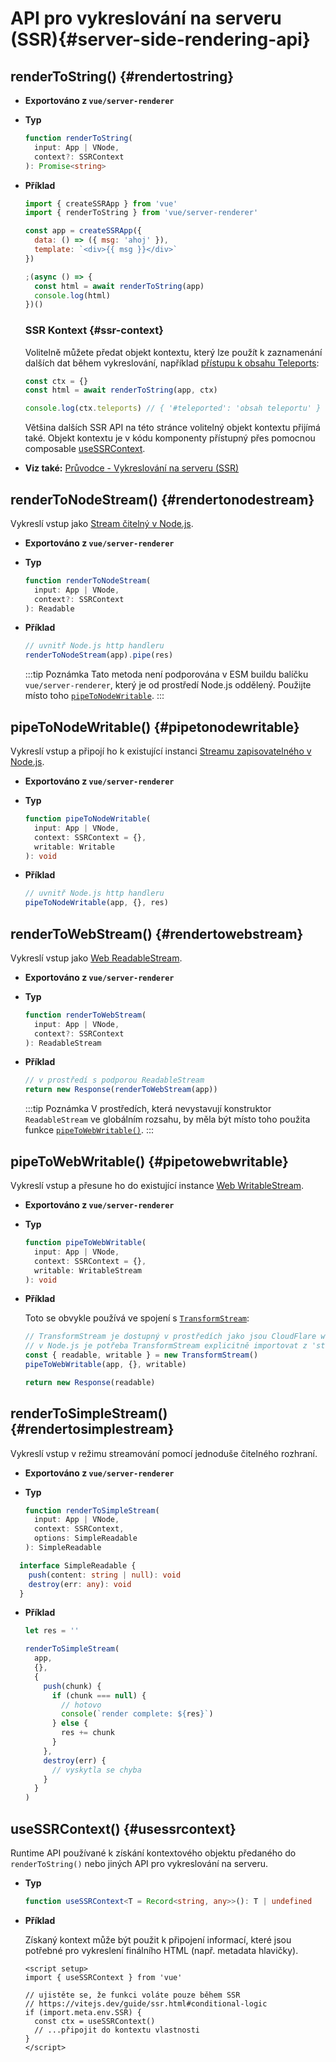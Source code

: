 # API pro vykreslování na serveru (SSR){#server-side-rendering-api}

## renderToString() {#rendertostring}

- **Exportováno z `vue/server-renderer`**

- **Typ**

  ```ts
  function renderToString(
    input: App | VNode,
    context?: SSRContext
  ): Promise<string>
  ```

- **Příklad**

  ```js
  import { createSSRApp } from 'vue'
  import { renderToString } from 'vue/server-renderer'

  const app = createSSRApp({
    data: () => ({ msg: 'ahoj' }),
    template: `<div>{{ msg }}</div>`
  })

  ;(async () => {
    const html = await renderToString(app)
    console.log(html)
  })()
  ```

  ### SSR Kontext {#ssr-context}

  Volitelně můžete předat objekt kontextu, který lze použít k zaznamenání dalších dat během vykreslování, například [přístupu k obsahu Teleports](/guide/scaling-up/ssr#teleports):

  ```js
  const ctx = {}
  const html = await renderToString(app, ctx)

  console.log(ctx.teleports) // { '#teleported': 'obsah teleportu' }
  ```

  Většina dalších SSR API na této stránce volitelný objekt kontextu přijímá také. Objekt kontextu je  v kódu komponenty přístupný přes pomocnou composable [useSSRContext](#usessrcontext).

- **Viz také:** [Průvodce - Vykreslování na serveru (SSR)](/guide/scaling-up/ssr)

## renderToNodeStream() {#rendertonodestream}

Vykreslí vstup jako [Stream čitelný v Node.js](https://nodejs.org/api/stream.html#stream_class_stream_readable).

- **Exportováno z `vue/server-renderer`**

- **Typ**

  ```ts
  function renderToNodeStream(
    input: App | VNode,
    context?: SSRContext
  ): Readable
  ```

- **Příklad**

  ```js
  // uvnitř Node.js http handleru
  renderToNodeStream(app).pipe(res)
  ```

  :::tip Poznámka
  Tato metoda není podporována v ESM buildu balíčku `vue/server-renderer`, který je od prostředí Node.js oddělený. Použijte místo toho [`pipeToNodeWritable`](#pipetonodewritable).
  :::

## pipeToNodeWritable() {#pipetonodewritable}

Vykreslí vstup a připojí ho k existující instanci [Streamu zapisovatelného v Node.js](https://nodejs.org/api/stream.html#stream_writable_streams).

- **Exportováno z `vue/server-renderer`**

- **Typ**

  ```ts
  function pipeToNodeWritable(
    input: App | VNode,
    context: SSRContext = {},
    writable: Writable
  ): void
  ```

- **Příklad**

  ```js
  // uvnitř Node.js http handleru
  pipeToNodeWritable(app, {}, res)
  ```

## renderToWebStream() {#rendertowebstream}

Vykreslí vstup jako [Web ReadableStream](https://developer.mozilla.org/en-US/docs/Web/API/Streams_API).

- **Exportováno z `vue/server-renderer`**

- **Typ**

  ```ts
  function renderToWebStream(
    input: App | VNode,
    context?: SSRContext
  ): ReadableStream
  ```

- **Příklad**

  ```js
  // v prostředí s podporou ReadableStream
  return new Response(renderToWebStream(app))
  ```

  :::tip Poznámka
  V prostředích, která nevystavují konstruktor `ReadableStream` ve globálním rozsahu, by měla být místo toho použita funkce [`pipeToWebWritable()`](#pipetowebwritable).
  :::

## pipeToWebWritable() {#pipetowebwritable}

Vykreslí vstup a přesune ho do existující instance [Web WritableStream](https://developer.mozilla.org/en-US/docs/Web/API/WritableStream).

- **Exportováno z `vue/server-renderer`**

- **Typ**

  ```ts
  function pipeToWebWritable(
    input: App | VNode,
    context: SSRContext = {},
    writable: WritableStream
  ): void
  ```

- **Příklad**

  Toto se obvykle používá ve spojení s [`TransformStream`](https://developer.mozilla.org/en-US/docs/Web/API/TransformStream):

  ```js
  // TransformStream je dostupný v prostředích jako jsou CloudFlare workers.
  // v Node.js je potřeba TransformStream explicitně importovat z 'stream/web'
  const { readable, writable } = new TransformStream()
  pipeToWebWritable(app, {}, writable)

  return new Response(readable)
  ```

## renderToSimpleStream() {#rendertosimplestream}

Vykreslí vstup v režimu streamování pomocí jednoduše čitelného rozhraní.

- **Exportováno z `vue/server-renderer`**

- **Typ**

  ```ts
  function renderToSimpleStream(
    input: App | VNode,
    context: SSRContext,
    options: SimpleReadable
  ): SimpleReadable
  ```

```typescript
  interface SimpleReadable {
    push(content: string | null): void
    destroy(err: any): void
  }
  ```

- **Příklad**

  ```js
  let res = ''

  renderToSimpleStream(
    app,
    {},
    {
      push(chunk) {
        if (chunk === null) {
          // hotovo
          console(`render complete: ${res}`)
        } else {
          res += chunk
        }
      },
      destroy(err) {
        // vyskytla se chyba
      }
    }
  )
  ```

## useSSRContext() {#usessrcontext}

Runtime API používané k získání kontextového objektu předaného do `renderToString()` nebo jiných API pro vykreslování na serveru.

- **Typ**

  ```ts
  function useSSRContext<T = Record<string, any>>(): T | undefined
  ```

- **Příklad**

  Získaný kontext může být použit k připojení informací, které jsou potřebné pro vykreslení finálního HTML (např. metadata hlavičky).

  ```vue
  <script setup>
  import { useSSRContext } from 'vue'

  // ujistěte se, že funkci voláte pouze během SSR
  // https://vitejs.dev/guide/ssr.html#conditional-logic
  if (import.meta.env.SSR) {
    const ctx = useSSRContext()
    // ...připojit do kontextu vlastnosti
  }
  </script>
  ```
